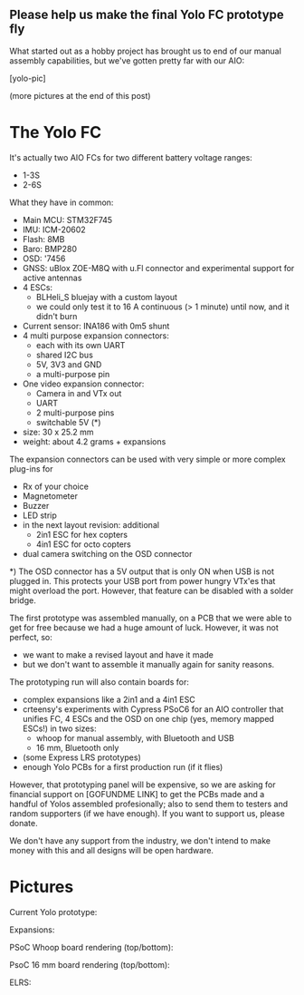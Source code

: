 ## Please help us make the final Yolo FC prototype fly

What started out as a hobby project has brought us to end of our manual assembly capabilities, but we've gotten pretty far with our AIO:

[yolo-pic]

(more pictures at the end of this post)

# The Yolo FC
It's actually two AIO FCs for two different battery voltage ranges:
- 1-3S
- 2-6S

What they have in common:
- Main MCU: STM32F745
- IMU: ICM-20602
- Flash: 8MB
- Baro: BMP280
- OSD: '7456 
- GNSS: uBlox ZOE-M8Q with u.Fl connector and experimental support for active antennas
- 4 ESCs:
  - BLHeli_S bluejay with a custom layout
  - we could only test it to 16 A continuous (> 1 minute) until now, and it didn't burn
- Current sensor: INA186 with 0m5 shunt
- 4 multi purpose expansion connectors:
  - each with its own UART
  - shared I2C bus
  - 5V, 3V3 and GND
  - a multi-purpose pin
- One video expansion connector:
  - Camera in and VTx out
  - UART
  - 2 multi-purpose pins
  - switchable 5V (*)
- size: 30 x 25.2 mm
- weight: about 4.2 grams + expansions

The expansion connectors can be used with very simple or more complex plug-ins for
- Rx of your choice
- Magnetometer
- Buzzer
- LED strip
- in the next layout revision: additional
  - 2in1 ESC for hex copters
  - 4in1 ESC for octo copters
- dual camera switching on the OSD connector

*) The OSD connector has a 5V output that is only ON when USB is not plugged in. This protects your USB port from power hungry VTx'es that might overload the port. However, that feature can be disabled with a solder bridge.

The first prototype was assembled manually, on a PCB that we were able to get for free because we had a huge amount of luck. However, it was not perfect, so:
- we want to make a revised layout and have it made
- but we don't want to assemble it manually again for sanity reasons.

The prototyping run will also contain boards for:
- complex expansions like a 2in1 and a 4in1 ESC
- crteensy's experiments with Cypress PSoC6 for an AIO controller that unifies FC, 4 ESCs and the OSD on one chip (yes, memory mapped ESCs!) in two sizes:
  - whoop for manual assembly, with Bluetooth and USB
  - 16 mm, Bluetooth only
- (some Express LRS prototypes)
- enough Yolo PCBs for a first production run (if it flies)

However, that prototyping panel will be expensive, so we are asking for financial support on [GOFUNDME LINK] to get the PCBs made and a handful of Yolos assembled profesionally; also to send them to testers and random supporters (if we have enough).
If you want to support us, please donate.

We don't have any support from the industry, we don't intend to make money with this and all designs will be open hardware.

# Pictures
Current Yolo prototype:

Expansions:

PSoC Whoop board rendering (top/bottom):

PsoC 16 mm board rendering (top/bottom):

ELRS:
